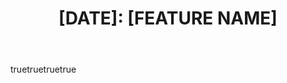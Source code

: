 ---
name: refine issue
about: Use this template for creating a refine issue.
title: "[DATE]: [FEATURE NAME]"
labels: refine
assignees: ''

body:
  - type: textarea
    id: description
    attributes:
      label: Description
      description: Describe the feature you want to refine.
      placeholder: Describe the feature you want to refine.
      validations:
        required: true
  - type: checkboxes
    id: acceptance-criteria
    attributes:
      label: Acceptance Criteria
      description: List the acceptance criteria for this feature.
      options:
        - label: Criteria 1
        - label: Criteria 2
        - label: Criteria 3

  - type: checkboxes
    id: definition-of-done
    attributes:
      label: Definition of Done
      description: List the definition of done for this feature.
      options:
        - label: Done 1
        - label: Done 2
        - label: Done 3
  
  - type: textarea
    id: additional-information
    attributes:
      label: Additional Information
      description: Add any other context or screenshots about the feature request here.
      placeholder: Add any other context or screenshots about the feature request here.
---